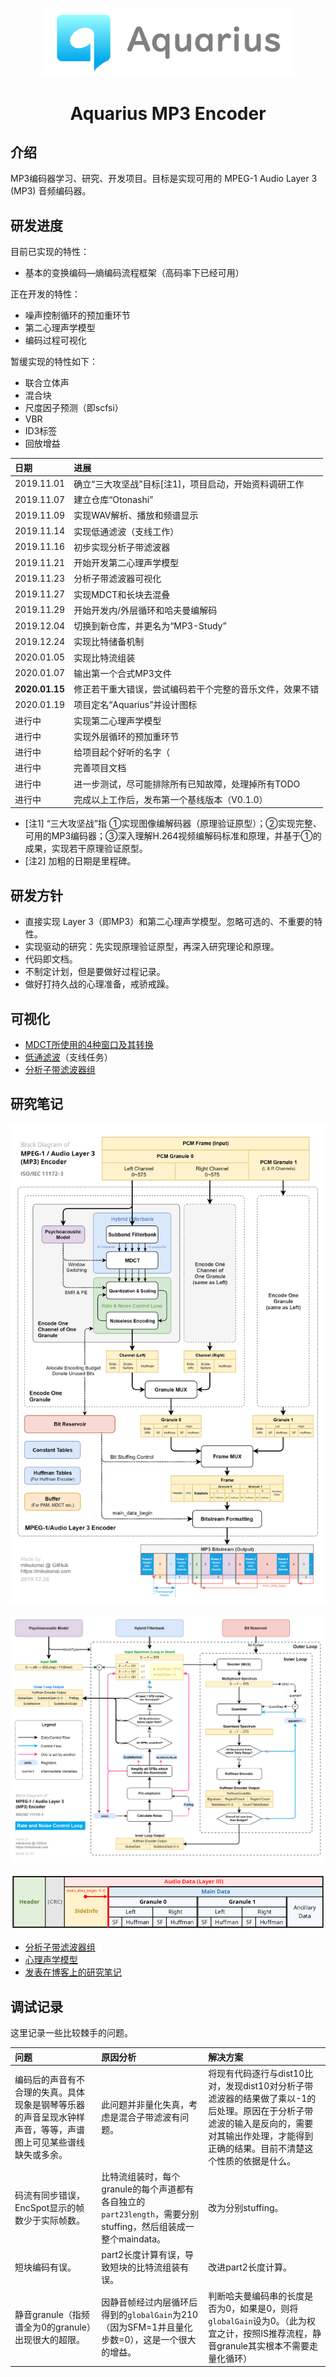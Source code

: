 
<p align="center"><img src="./documentation/logo.png" width="400"></p>

<h1 align="center">Aquarius MP3 Encoder</h1>

## 介绍

MP3编码器学习、研究、开发项目。目标是实现可用的 MPEG-1 Audio Layer 3 (MP3) 音频编码器。

## 研发进度

目前已实现的特性：

- 基本的变换编码—熵编码流程框架（高码率下已经可用）

正在开发的特性：

- 噪声控制循环的预加重环节
- 第二心理声学模型
- 编码过程可视化

暂缓实现的特性如下：

- 联合立体声
- 混合块
- 尺度因子预测（即scfsi）
- VBR
- ID3标签
- 回放增益

|日期|进展|
|:----|:----|
|2019.11.01|确立“三大攻坚战”目标[注1]，项目启动，开始资料调研工作|
|2019.11.07|建立仓库“Otonashi”|
|2019.11.09|实现WAV解析、播放和频谱显示|
|2019.11.14|实现低通滤波（支线工作）|
|2019.11.16|初步实现分析子带滤波器|
|2019.11.21|开始开发第二心理声学模型|
|2019.11.23|分析子带滤波器可视化|
|2019.11.27|实现MDCT和长块去混叠|
|2019.11.29|开始开发内/外层循环和哈夫曼编解码|
|2019.12.04|切换到新仓库，并更名为“MP3-Study”|
|2019.12.24|实现比特储备机制|
|2020.01.05|实现比特流组装|
|2020.01.07|输出第一个合式MP3文件|
|**2020.01.15**|修正若干重大错误，尝试编码若干个完整的音乐文件，效果不错|
|2020.01.19|项目定名“Aquarius”并设计图标|
|进行中|实现第二心理声学模型|
|进行中|实现外层循环的预加重环节|
|进行中|给项目起个好听的名字（|
|进行中|完善项目文档|
|进行中|进一步测试，尽可能排除所有已知故障，处理掉所有TODO|
|进行中|完成以上工作后，发布第一个基线版本（V0.1.0）|

- [注1] “三大攻坚战”指 ①实现图像编解码器（原理验证原型）；②实现完整、可用的MP3编码器；③深入理解H.264视频编解码标准和原理，并基于①的成果，实现若干原理验证原型。
- [注2] 加粗的日期是里程碑。

## 研发方针

- 直接实现 Layer 3（即MP3）和第二心理声学模型。忽略可选的、不重要的特性。
- 实现驱动的研究：先实现原理验证原型，再深入研究理论和原理。
- 代码即文档。
- 不制定计划，但是要做好过程记录。
- 做好打持久战的心理准备，戒骄戒躁。

## 可视化

- [MDCT所使用的4种窗口及其转换](https://mikukonai.com/MP3-Study/demo/MDCT-windows.html)
- [低通滤波](https://mikukonai.com/MP3-Study/demo/LPF.html)（支线任务）
- [分析子带滤波器组](https://mikukonai.com/MP3-Study/demo/Filterbank.html)

## 研究笔记

![编码器框图](./documentation/mp3-encoder-diagram.png)

![码率和噪声控制循环](./documentation/mp3-qloop.png)

![帧结构](./documentation/mp3-frame.png)

- [分析子带滤波器组](./documentation/分析子带滤波器组.md)
- [心理声学模型](./documentation/心理声学模型.md)
- [发表在博客上的研究笔记](https://mikukonai.com/#/wiki/MP3%E7%BC%96%E8%A7%A3%E7%A0%81%E5%8E%9F%E7%90%86)

## 调试记录

这里记录一些比较棘手的问题。

|问题|原因分析|解决方案|
|:--|:--|:--|
|编码后的声音有不合理的失真。具体现象是钢琴等乐器的声音呈现水钟样声音，等等，声谱图上可见某些谱线缺失或多余。|此问题并非量化失真，考虑是混合子带滤波有问题。|将现有代码逐行与dist10比对，发现dist10对分析子带滤波器的结果做了乘以-1的后处理。原因在于分析子带滤波的输入是反向的，需要对其输出作处理，才能得到正确的结果。目前不清楚这个性质的依据是什么。|
|码流有同步错误，EncSpot显示的帧数少于实际帧数。|比特流组装时，每个granule的每个声道都有各自独立的`part23length`，需要分别stuffing，然后组装成一整个maindata。|改为分别stuffing。|
|短块编码有误。|part2长度计算有误，导致短块的比特流组装有误。|改进part2长度计算。|
|静音granule（指频谱全为0的granule）出现很大的超限。|因静音帧经过内层循环后得到的`globalGain`为210（因为SFM=1并且量化步数=0），这是一个很大的增益。|判断哈夫曼编码串的长度是否为0，如果是0，则将`globalGain`设为0。（此为权宜之计，按照IS推荐流程，静音granule其实根本不需要走量化循环）|

